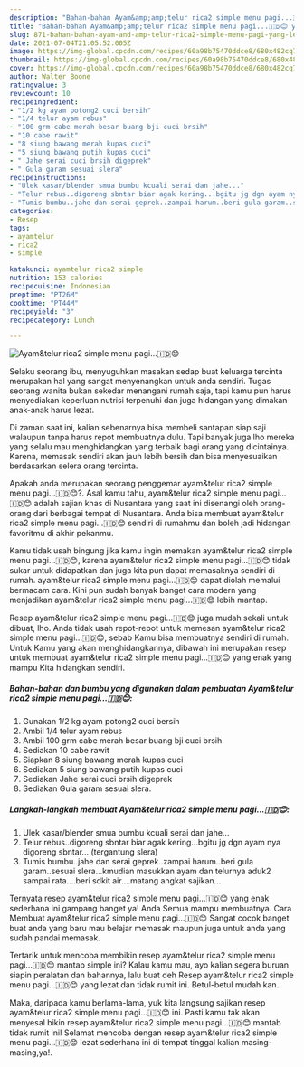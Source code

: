 ```yaml
---
description: "Bahan-bahan Ayam&amp;amp;telur rica2 simple menu pagi...🇮🇩😊 yang lezat dan Mudah Dibuat"
title: "Bahan-bahan Ayam&amp;amp;telur rica2 simple menu pagi...🇮🇩😊 yang lezat dan Mudah Dibuat"
slug: 871-bahan-bahan-ayam-and-amp-telur-rica2-simple-menu-pagi-yang-lezat-dan-mudah-dibuat
date: 2021-07-04T21:05:52.005Z
image: https://img-global.cpcdn.com/recipes/60a98b75470ddce8/680x482cq70/ayamtelur-rica2-simple-menu-pagi🇮🇩😊-foto-resep-utama.jpg
thumbnail: https://img-global.cpcdn.com/recipes/60a98b75470ddce8/680x482cq70/ayamtelur-rica2-simple-menu-pagi🇮🇩😊-foto-resep-utama.jpg
cover: https://img-global.cpcdn.com/recipes/60a98b75470ddce8/680x482cq70/ayamtelur-rica2-simple-menu-pagi🇮🇩😊-foto-resep-utama.jpg
author: Walter Boone
ratingvalue: 3
reviewcount: 10
recipeingredient:
- "1/2 kg ayam potong2 cuci bersih"
- "1/4 telur ayam rebus"
- "100 grm cabe merah besar buang bji cuci brsih"
- "10 cabe rawit"
- "8 siung bawang merah kupas cuci"
- "5 siung bawang putih kupas cuci"
- " Jahe serai cuci brsih digeprek"
- " Gula garam sesuai slera"
recipeinstructions:
- "Ulek kasar/blender smua bumbu kcuali serai dan jahe..."
- "Telur rebus..digoreng sbntar biar agak kering...bgitu jg dgn ayam nya digoreng sbntar... (tergantung slera)"
- "Tumis bumbu..jahe dan serai geprek..zampai harum..beri gula garam..sesuai slera...kmudian masukkan ayam dan telurnya aduk2 sampai rata....beri sdkit air....matang angkat sajikan..."
categories:
- Resep
tags:
- ayamtelur
- rica2
- simple

katakunci: ayamtelur rica2 simple 
nutrition: 153 calories
recipecuisine: Indonesian
preptime: "PT26M"
cooktime: "PT44M"
recipeyield: "3"
recipecategory: Lunch

---
```



![Ayam&amp;telur rica2 simple menu pagi...🇮🇩😊](https://img-global.cpcdn.com/recipes/60a98b75470ddce8/680x482cq70/ayamtelur-rica2-simple-menu-pagi🇮🇩😊-foto-resep-utama.jpg)

Selaku seorang ibu, menyuguhkan masakan sedap buat keluarga tercinta merupakan hal yang sangat menyenangkan untuk anda sendiri. Tugas seorang  wanita bukan sekedar menangani rumah saja, tapi kamu pun harus menyediakan keperluan nutrisi terpenuhi dan juga hidangan yang dimakan anak-anak harus lezat.

Di zaman  saat ini, kalian sebenarnya bisa membeli santapan siap saji walaupun tanpa harus repot membuatnya dulu. Tapi banyak juga lho mereka yang selalu mau menghidangkan yang terbaik bagi orang yang dicintainya. Karena, memasak sendiri akan jauh lebih bersih dan bisa menyesuaikan berdasarkan selera orang tercinta. 



Apakah anda merupakan seorang penggemar ayam&amp;telur rica2 simple menu pagi...🇮🇩😊?. Asal kamu tahu, ayam&amp;telur rica2 simple menu pagi...🇮🇩😊 adalah sajian khas di Nusantara yang saat ini disenangi oleh orang-orang dari berbagai tempat di Nusantara. Anda bisa membuat ayam&amp;telur rica2 simple menu pagi...🇮🇩😊 sendiri di rumahmu dan boleh jadi hidangan favoritmu di akhir pekanmu.

Kamu tidak usah bingung jika kamu ingin memakan ayam&amp;telur rica2 simple menu pagi...🇮🇩😊, karena ayam&amp;telur rica2 simple menu pagi...🇮🇩😊 tidak sukar untuk didapatkan dan juga kita pun dapat memasaknya sendiri di rumah. ayam&amp;telur rica2 simple menu pagi...🇮🇩😊 dapat diolah memalui bermacam cara. Kini pun sudah banyak banget cara modern yang menjadikan ayam&amp;telur rica2 simple menu pagi...🇮🇩😊 lebih mantap.

Resep ayam&amp;telur rica2 simple menu pagi...🇮🇩😊 juga mudah sekali untuk dibuat, lho. Anda tidak usah repot-repot untuk memesan ayam&amp;telur rica2 simple menu pagi...🇮🇩😊, sebab Kamu bisa membuatnya sendiri di rumah. Untuk Kamu yang akan menghidangkannya, dibawah ini merupakan resep untuk membuat ayam&amp;telur rica2 simple menu pagi...🇮🇩😊 yang enak yang mampu Kita hidangkan sendiri.

<!--inarticleads1-->

##### Bahan-bahan dan bumbu yang digunakan dalam pembuatan Ayam&amp;telur rica2 simple menu pagi...🇮🇩😊:

1. Gunakan 1/2 kg ayam potong2 cuci bersih
1. Ambil 1/4 telur ayam rebus
1. Ambil 100 grm cabe merah besar buang bji cuci brsih
1. Sediakan 10 cabe rawit
1. Siapkan 8 siung bawang merah kupas cuci
1. Sediakan 5 siung bawang putih kupas cuci
1. Sediakan  Jahe serai cuci brsih digeprek
1. Sediakan  Gula garam sesuai slera.




<!--inarticleads2-->

##### Langkah-langkah membuat Ayam&amp;telur rica2 simple menu pagi...🇮🇩😊:

1. Ulek kasar/blender smua bumbu kcuali serai dan jahe...
1. Telur rebus..digoreng sbntar biar agak kering...bgitu jg dgn ayam nya digoreng sbntar... (tergantung slera)
1. Tumis bumbu..jahe dan serai geprek..zampai harum..beri gula garam..sesuai slera...kmudian masukkan ayam dan telurnya aduk2 sampai rata....beri sdkit air....matang angkat sajikan...




Ternyata resep ayam&amp;telur rica2 simple menu pagi...🇮🇩😊 yang enak sederhana ini gampang banget ya! Anda Semua mampu membuatnya. Cara Membuat ayam&amp;telur rica2 simple menu pagi...🇮🇩😊 Sangat cocok banget buat anda yang baru mau belajar memasak maupun juga untuk anda yang sudah pandai memasak.

Tertarik untuk mencoba membikin resep ayam&amp;telur rica2 simple menu pagi...🇮🇩😊 mantab simple ini? Kalau kamu mau, ayo kalian segera buruan siapin peralatan dan bahannya, lalu buat deh Resep ayam&amp;telur rica2 simple menu pagi...🇮🇩😊 yang lezat dan tidak rumit ini. Betul-betul mudah kan. 

Maka, daripada kamu berlama-lama, yuk kita langsung sajikan resep ayam&amp;telur rica2 simple menu pagi...🇮🇩😊 ini. Pasti kamu tak akan menyesal bikin resep ayam&amp;telur rica2 simple menu pagi...🇮🇩😊 mantab tidak rumit ini! Selamat mencoba dengan resep ayam&amp;telur rica2 simple menu pagi...🇮🇩😊 lezat sederhana ini di tempat tinggal kalian masing-masing,ya!.

